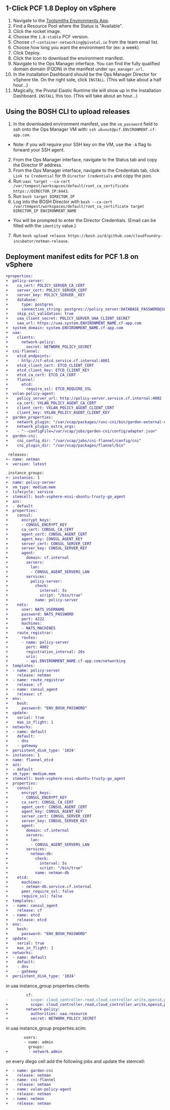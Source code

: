 ## 1-Click PCF 1.8 Deploy on vSphere

1. Navigate to the [Toolsmiths Environments App](http://environments.toolsmiths.cf-app.com/engineering_environments).
2. Find a Resource Pool where the Status is "Available".
3. Click the rocket image.
4. Choose the `1.8-stable` PCF version.
5. Choose `cf-container-networking@pivotal.io` from the team email list.
6. Choose how long you want the environment for (ex: a week).
7. Click Deploy.
8. Click the icon to download the environment manifest.
9. Navigate to the Ops Manager interface. You can find the fully qualified domain domain
(FQDN) in the manifest under `ops_manager.url`.
10. In the Installation Dashboard should be the Ops Manager Director for vSphere tile.
On the right side, click `INSTALL`. (This will take about a half hour...)
11. Magically, the Pivotal Elastic Runtime tile will show up in the Installation Dashboard.
`INSTALL` this too. (This will take about an hour...)

## Using the BOSH CLI to upload releases
1. In the downloaded environment manifest, use the `vm_password` field to ssh onto the
Ops Manager VM with: `ssh ubunut@pcf.ENVIRONMENT.cf-app.com`.
- Note: if you will require your SSH key on the VM, use the `-A` flag to forward your SSH agent.
2. From the Ops Manager interface, navigate to the Status tab and copy the Director IP address.
3. From the Ops Manager interface, navigate to the Credentials tab, click `Link to Credential` for th `Director Credentials` and copy the json.
4. Run `uaac target --ca-cert /var/tempest/worksapces/default/root_ca_certificate https://DIRECTOR_IP:8443`.
5. Run `bosh target DIRECTOR_IP`
6. Log into the BOSH Director with `bosh --ca-cert /var/tempest/workspaces/default/root_ca_certificate target DIRECTOR_IP ENVIRONMENT_NAME`
 - You will be prompted to enter the Director Credentials. (Email can be filled with the `identity` value.)
7. Run `bosh upload release https://bosh.io/d/github.com/cloudfoundry-incubator/netman-release`.


## Deployment manifest edits for PCF 1.8 on vSphere

```diff
+properties:
+  policy-server:
+    ca_cert: POLICY_SERVER_CA_CERT
+    server_cert: POLICY_SERVER_CERT
+    server_key: POLICY_SERVER__KEY
+    database:
+      type: postgres
+      connection_string: postgres://policy_server:DATABASE_PASSWORD@10.10.2.42:5524/policy_server?sslmode=disable
+    skip_ssl_validation: true
+    uaa_client_secret: POLICY_SERVER_UAA_CLIENT_SECRET
+    uaa_url: https://uaa.system.ENVIRONMENT_NAME.cf-app.com
+  system_domain: system.ENVIRONMENT_NAME.cf-app.com
+  uaa:
+    clients:
+      network-policy:
+        secret: NETWORK_POLICY_SECRET
+  cni-flannel:
+    etcd_endpoints:
+    - http://cf-etcd.service.cf.internal:4001
+    etcd_client_cert: ETCD_CLIENT_CERT
+    etcd_client_key: ETCD_CLIENT_KEY
+    etcd_ca_cert: ETCD_CA_CERT
+    flannel:
+      etcd:
+        require_ssl: ETCD_REQUIRE_SSL
+  vxlan-policy-agent:
+    policy_server_url: http://policy-server.service.cf.internal:4002
+    ca_cert: VXLAN_POLICY_AGENT_CA_CERT
+    client_cert: VXLAN_POLICY_AGENT_CLIENT_CERT
+    client_key: VXLAN_POLICY_AGENT_CLIENT_KEY
+  garden_properties:
+    network_plugin: "/var/vcap/packages/runc-cni/bin/garden-external-networker"
+    network_plugin_extra_args:
+    - "--configFile=/var/vcap/jobs/garden-cni/config/adapter.json"
+  garden-cni:
+    cni_config_dir: "/var/vcap/jobs/cni-flannel/config/cni"
+    cni_plugin_dir: "/var/vcap/packages/flannel/bin"
```


```diff
 releases:
+- name: netman
+  version: latest
```

```diff
 instance_groups:
+- instances: 1
+  name: policy-server
+  vm_type: medium.mem
+  lifecycle: service
+  stemcell: bosh-vsphere-esxi-ubuntu-trusty-go_agent
+  azs:
+  - default
+  properties:
+    consul:
+      encrypt_keys:
+      - CONSUL_ENCRYPT_KEY
+      ca_cert: CONSUL_CA_CERT
+      agent_cert: CONSUL_AGENT_CERT
+      agent_key: CONSUL_AGENT_KEY
+      server_cert: CONSUL_SERVER_CERT
+      server_key: CONSUL_SERVER_KEY
+      agent:
+        domain: cf.internal
+        servers:
+          lan:
+          - CONSUL_AGENT_SERVERS_LAN
+        services:
+          policy-server:
+            check:
+              interval: 5s
+              script: "/bin/true"
+            name: policy-server
+    nats:
+      user: NATS_USERNAME
+      password: NATS_PASSWORD
+      port: 4222
+      machines:
+      - NATS_MACHINES
+    route_registrar:
+      routes:
+      - name: policy-server
+        port: 4002
+        registration_interval: 20s
+        uris:
+        - api.ENVIRONMENT_NAME.cf-app.com/networking
+  templates:
+  - name: policy-server
+    release: netman
+  - name: route_registrar
+    release: cf
+  - name: consul_agent
+    release: cf
+  env:
+    bosh:
+      password: "ENV_BOSH_PASSWORD"
+  update:
+    serial: true
+    max_in_flight: 1
+  networks:
+  - name: default
+    default:
+    - dns
+    - gateway
+  persistent_disk_type: '1024'
+- instances: 1
+  name: flannel_etcd
+  azs:
+  - default
+  vm_type: medium.mem
+  stemcell: bosh-vsphere-esxi-ubuntu-trusty-go_agent
+  properties:
+    consul:
+      encrypt_keys:
+      - CONSUL_ENCRYPT_KEY
+      ca_cert: CONSUL_CA_CERT
+      agent_cert: CONSUL_AGENT_CERT
+      agent_key: CONSUL_AGENT_KEY
+      server_cert: CONSUL_SERVER_CERT
+      server_key: CONSUL_SERVER_KEY
+      agent:
+        domain: cf.internal
+        servers:
+          lan:
+          - CONSUL_AGENT_SERVERS_LAN
+        services:
+          netman-db:
+            check:
+              interval: 5s
+              script: "/bin/true"
+            name: netman-db
+    etcd:
+      machines:
+      - netman-db.service.cf.internal
+      peer_require_ssl: false
+      require_ssl: false
+  templates:
+  - name: consul_agent
+    release: cf
+  - name: etcd
+    release: etcd
+  env:
+    bosh:
+      password: "ENV_BOSH_PASSWORD"
+  update:
+    serial: true
+    max_in_flight: 1
+  networks:
+  - name: default
+    default:
+    - dns
+    - gateway
+  persistent_disk_type: '1024'
```


in uaa instance_group properties.clients:
```diff
         cf:
-          scope: cloud_controller.read,cloud_controller.write,openid,password.write,cloud_controller.admin,scim.read,scim.write,doppler.firehose,uaa.user,routing.router_groups.read
+          scope: cloud_controller.read,cloud_controller.write,openid,password.write,cloud_controller.admin,scim.read,scim.write,doppler.firehose,uaa.user,routing.router_groups.read,network.admin
+        network-policy:
+          authorities: uaa.resource
+          secret: NETWORK_POLICY_SECRET
```

in uaa instance_group properties.scim:
```diff
        users:
        - name: admin
          groups:
+         - network.admin
```

on every diego cell add the following jobs and update the stemcell:
```diff
+  - name: garden-cni
+    release: netman
+  - name: cni-flannel
+    release: netman
+  - name: vxlan-policy-agent
+    release: netman
+  - name: netmon
+    release: netman
```
